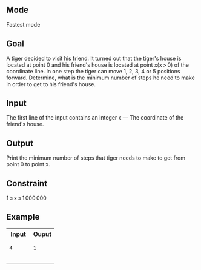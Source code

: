 ## Mode
Fastest mode

## Goal
A tiger decided to visit his friend. It turned out that the tiger's house is located at point 0 and his friend's house is located at point x(x \> 0) of the coordinate line. In one step the tiger can move 1, 2, 3, 4 or 5 positions forward. Determine, what is the minimum number of steps he need to make in order to get to his friend's house.

## Input
The first line of the input contains an integer x — The coordinate of the friend's house.

## Output
Print the minimum number of steps that tiger needs to make to get from point 0 to point x.

## Constraint
1 ≤ x ≤ 1 000 000

## Example
<table>
  <tr>
    <th>Input</th>
    <th>Ouput</th>
  </tr>
  <tr>
    <td>
      <pre>
4
      </pre>
    </td>
    <td>
     <pre>
1
     </pre>
    </td>
  </tr>
</table>

